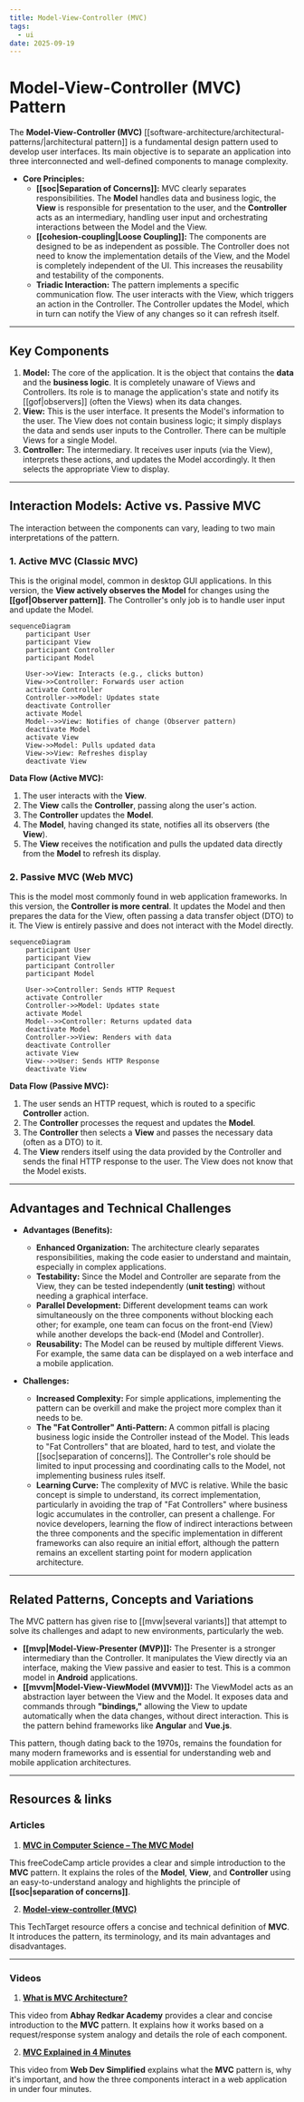 ```yaml
---
title: Model-View-Controller (MVC)
tags:
  - ui
date: 2025-09-19
---
```


# Model-View-Controller (MVC) Pattern

The **Model-View-Controller (MVC)** [[software-architecture/architectural-patterns/|architectural pattern]] is a fundamental design pattern used to develop user interfaces. Its main objective is to separate an application into three interconnected and well-defined components to manage complexity.

* **Core Principles:**
    * **[[soc|Separation of Concerns]]:** MVC clearly separates responsibilities. The **Model** handles data and business logic, the **View** is responsible for presentation to the user, and the **Controller** acts as an intermediary, handling user input and orchestrating interactions between the Model and the View.
    * **[[cohesion-coupling|Loose Coupling]]:** The components are designed to be as independent as possible. The Controller does not need to know the implementation details of the View, and the Model is completely independent of the UI. This increases the reusability and testability of the components.
    * **Triadic Interaction:** The pattern implements a specific communication flow. The user interacts with the View, which triggers an action in the Controller. The Controller updates the Model, which in turn can notify the View of any changes so it can refresh itself.

---

## Key Components

1.  **Model:** The core of the application. It is the object that contains the **data** and the **business logic**. It is completely unaware of Views and Controllers. Its role is to manage the application's state and notify its [[gof|observers]] (often the Views) when its data changes.
2.  **View:** This is the user interface. It presents the Model's information to the user. The View does not contain business logic; it simply displays the data and sends user inputs to the Controller. There can be multiple Views for a single Model.
3.  **Controller:** The intermediary. It receives user inputs (via the View), interprets these actions, and updates the Model accordingly. It then selects the appropriate View to display.

---

## Interaction Models: Active vs. Passive MVC

The interaction between the components can vary, leading to two main interpretations of the pattern.

### 1. Active MVC (Classic MVC)

This is the original model, common in desktop GUI applications. In this version, the **View actively observes the Model** for changes using the **[[gof|Observer pattern]]**. The Controller's only job is to handle user input and update the Model.

```mermaid
sequenceDiagram
    participant User
    participant View
    participant Controller
    participant Model

    User->>View: Interacts (e.g., clicks button)
    View->>Controller: Forwards user action
    activate Controller
    Controller->>Model: Updates state
    deactivate Controller
    activate Model
    Model-->>View: Notifies of change (Observer pattern)
    deactivate Model
    activate View
    View->>Model: Pulls updated data
    View->>View: Refreshes display
    deactivate View
```

**Data Flow (Active MVC):**
1.  The user interacts with the **View**.
2.  The **View** calls the **Controller**, passing along the user's action.
3.  The **Controller** updates the **Model**.
4.  The **Model**, having changed its state, notifies all its observers (the **View**).
5.  The **View** receives the notification and pulls the updated data directly from the **Model** to refresh its display.

### 2. Passive MVC (Web MVC)

This is the model most commonly found in web application frameworks. In this version, the **Controller is more central**. It updates the Model and then prepares the data for the View, often passing a data transfer object (DTO) to it. The View is entirely passive and does not interact with the Model directly.

```mermaid
sequenceDiagram
    participant User
    participant View
    participant Controller
    participant Model

    User->>Controller: Sends HTTP Request
    activate Controller
    Controller->>Model: Updates state
    activate Model
    Model-->>Controller: Returns updated data
    deactivate Model
    Controller->>View: Renders with data
    deactivate Controller
    activate View
    View-->>User: Sends HTTP Response
    deactivate View
```

**Data Flow (Passive MVC):**
1.  The user sends an HTTP request, which is routed to a specific **Controller** action.
2.  The **Controller** processes the request and updates the **Model**.
3.  The **Controller** then selects a **View** and passes the necessary data (often as a DTO) to it.
4.  The **View** renders itself using the data provided by the Controller and sends the final HTTP response to the user. The View does not know that the Model exists.

---

## Advantages and Technical Challenges

* **Advantages (Benefits):**
    * **Enhanced Organization:** The architecture clearly separates responsibilities, making the code easier to understand and maintain, especially in complex applications.
    * **Testability:** Since the Model and Controller are separate from the View, they can be tested independently (**unit testing**) without needing a graphical interface.
    * **Parallel Development:** Different development teams can work simultaneously on the three components without blocking each other; for example, one team can focus on the front-end (View) while another develops the back-end (Model and Controller).
    * **Reusability:** The Model can be reused by multiple different Views. For example, the same data can be displayed on a web interface and a mobile application.

* **Challenges:**
    * **Increased Complexity:** For simple applications, implementing the pattern can be overkill and make the project more complex than it needs to be.
    * **The "Fat Controller" Anti-Pattern:** A common pitfall is placing business logic inside the Controller instead of the Model. This leads to "Fat Controllers" that are bloated, hard to test, and violate the [[soc|separation of concerns]]. The Controller's role should be limited to input processing and coordinating calls to the Model, not implementing business rules itself.
    * **Learning Curve:** The complexity of MVC is relative. While the basic concept is simple to understand, its correct implementation, particularly in avoiding the trap of "Fat Controllers" where business logic accumulates in the controller, can present a challenge. For novice developers, learning the flow of indirect interactions between the three components and the specific implementation in different frameworks can also require an initial effort, although the pattern remains an excellent starting point for modern application architecture.

---

## Related Patterns, Concepts and Variations

The MVC pattern has given rise to [[mvw|several variants]] that attempt to solve its challenges and adapt to new environments, particularly the web.

* **[[mvp|Model-View-Presenter (MVP)]]:** The Presenter is a stronger intermediary than the Controller. It manipulates the View directly via an interface, making the View passive and easier to test. This is a common model in **Android** applications.
* **[[mvvm|Model-View-ViewModel (MVVM)]]:** The ViewModel acts as an abstraction layer between the View and the Model. It exposes data and commands through **"bindings,"** allowing the View to update automatically when the data changes, without direct interaction. This is the pattern behind frameworks like **Angular** and **Vue.js**.

This pattern, though dating back to the 1970s, remains the foundation for many modern frameworks and is essential for understanding web and mobile application architectures.

---

## **Resources & links**

### **Articles**

1.  **[MVC in Computer Science – The MVC Model](https://www.freecodecamp.org/news/what-does-mvc-mean-in-computer-science/)**

This freeCodeCamp article provides a clear and simple introduction to the **MVC** pattern. It explains the roles of the **Model**, **View**, and **Controller** using an easy-to-understand analogy and highlights the principle of **[[soc|separation of concerns]]**.

2.  **[Model-view-controller (MVC)](https://www.techtarget.com/whatis/definition/model-view-controller-MVC)**

This TechTarget resource offers a concise and technical definition of **MVC**. It introduces the pattern, its terminology, and its main advantages and disadvantages.

---

### **Videos**

1.  **[What is MVC Architecture?](https://www.youtube.com/watch?v=mtZdybMV4Bw)**

This video from **Abhay Redkar Academy** provides a clear and concise introduction to the **MVC** pattern. It explains how it works based on a request/response system analogy and details the role of each component.

2.  **[MVC Explained in 4 Minutes](https://www.youtube.com/watch?v=DUg2SWWK18I)**

This video from **Web Dev Simplified** explains what the **MVC** pattern is, why it's important, and how the three components interact in a web application in under four minutes.
